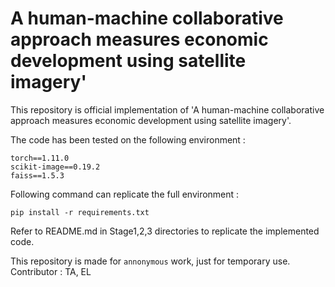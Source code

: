 # A human-machine collaborative approach measures economic development using satellite imagery'

This repository is official implementation of 'A human-machine collaborative approach measures economic development using satellite imagery'.

The code has been tested on the following environment :
```
torch==1.11.0
scikit-image==0.19.2
faiss==1.5.3
```

Following command can replicate the full environment :

```pip install -r requirements.txt```

Refer to README.md in Stage1,2,3 directories to replicate the implemented code.


This repository is made for ```annonymous``` work, just for temporary use.  
Contributor : TA, EL